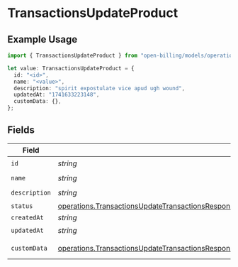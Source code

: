 # TransactionsUpdateProduct

## Example Usage

```typescript
import { TransactionsUpdateProduct } from "open-billing/models/operations";

let value: TransactionsUpdateProduct = {
  id: "<id>",
  name: "<value>",
  description: "spirit expostulate vice apud ugh wound",
  updatedAt: "1741633223148",
  customData: {},
};
```

## Fields

| Field                                                                                                                                                                                                                  | Type                                                                                                                                                                                                                   | Required                                                                                                                                                                                                               | Description                                                                                                                                                                                                            |
| ---------------------------------------------------------------------------------------------------------------------------------------------------------------------------------------------------------------------- | ---------------------------------------------------------------------------------------------------------------------------------------------------------------------------------------------------------------------- | ---------------------------------------------------------------------------------------------------------------------------------------------------------------------------------------------------------------------- | ---------------------------------------------------------------------------------------------------------------------------------------------------------------------------------------------------------------------- |
| `id`                                                                                                                                                                                                                   | *string*                                                                                                                                                                                                               | :heavy_check_mark:                                                                                                                                                                                                     | N/A                                                                                                                                                                                                                    |
| `name`                                                                                                                                                                                                                 | *string*                                                                                                                                                                                                               | :heavy_check_mark:                                                                                                                                                                                                     | N/A                                                                                                                                                                                                                    |
| `description`                                                                                                                                                                                                          | *string*                                                                                                                                                                                                               | :heavy_check_mark:                                                                                                                                                                                                     | N/A                                                                                                                                                                                                                    |
| `status`                                                                                                                                                                                                               | [operations.TransactionsUpdateTransactionsResponse200ApplicationJSONResponseBodyItemsProductStatus](../../models/operations/transactionsupdatetransactionsresponse200applicationjsonresponsebodyitemsproductstatus.md) | :heavy_minus_sign:                                                                                                                                                                                                     | N/A                                                                                                                                                                                                                    |
| `createdAt`                                                                                                                                                                                                            | *string*                                                                                                                                                                                                               | :heavy_minus_sign:                                                                                                                                                                                                     | N/A                                                                                                                                                                                                                    |
| `updatedAt`                                                                                                                                                                                                            | *string*                                                                                                                                                                                                               | :heavy_check_mark:                                                                                                                                                                                                     | N/A                                                                                                                                                                                                                    |
| `customData`                                                                                                                                                                                                           | [operations.TransactionsUpdateTransactionsResponseCustomData](../../models/operations/transactionsupdatetransactionsresponsecustomdata.md)                                                                             | :heavy_check_mark:                                                                                                                                                                                                     | Any valid JSON value                                                                                                                                                                                                   |